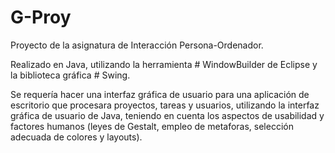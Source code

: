 # G-Proy

Proyecto de la asignatura de Interacción Persona-Ordenador.

Realizado en Java, utilizando la herramienta # WindowBuilder de Eclipse y la biblioteca gráfica # Swing.

Se requería hacer una interfaz gráfica de usuario para una aplicación de escritorio que procesara proyectos, tareas y usuarios, utilizando la interfaz gráfica de usuario de Java, teniendo en cuenta los aspectos de usabilidad y factores humanos (leyes de Gestalt, empleo de metaforas, selección adecuada de colores y layouts).


